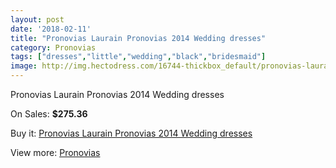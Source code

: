 ```yaml
---
layout: post
date: '2018-02-11'
title: "Pronovias Laurain Pronovias 2014 Wedding dresses"
category: Pronovias
tags: ["dresses","little","wedding","black","bridesmaid"]
image: http://img.hectodress.com/16744-thickbox_default/pronovias-laurain-pronovias-2014-wedding-dresses.jpg
---
```

Pronovias Laurain Pronovias 2014 Wedding dresses

On Sales: **$275.36**
<a href="https://www.hectodress.com/pronovias/8021-pronovias-laurain-pronovias-2014-wedding-dresses.html"><amp-img layout="responsive" width="600" height="600" src="//img.hectodress.com/16744-thickbox_default/pronovias-laurain-pronovias-2014-wedding-dresses.jpg" alt="Pronovias Laurain Pronovias 2014 Wedding dresses 0" /></a>
<a href="https://www.hectodress.com/pronovias/8021-pronovias-laurain-pronovias-2014-wedding-dresses.html"><amp-img layout="responsive" width="600" height="600" src="//img.hectodress.com/16747-thickbox_default/pronovias-laurain-pronovias-2014-wedding-dresses.jpg" alt="Pronovias Laurain Pronovias 2014 Wedding dresses 1" /></a>
<a href="https://www.hectodress.com/pronovias/8021-pronovias-laurain-pronovias-2014-wedding-dresses.html"><amp-img layout="responsive" width="600" height="600" src="//img.hectodress.com/16746-thickbox_default/pronovias-laurain-pronovias-2014-wedding-dresses.jpg" alt="Pronovias Laurain Pronovias 2014 Wedding dresses 2" /></a>
<a href="https://www.hectodress.com/pronovias/8021-pronovias-laurain-pronovias-2014-wedding-dresses.html"><amp-img layout="responsive" width="600" height="600" src="//img.hectodress.com/16745-thickbox_default/pronovias-laurain-pronovias-2014-wedding-dresses.jpg" alt="Pronovias Laurain Pronovias 2014 Wedding dresses 3" /></a>

Buy it: [Pronovias Laurain Pronovias 2014 Wedding dresses](https://www.hectodress.com/pronovias/8021-pronovias-laurain-pronovias-2014-wedding-dresses.html "Pronovias Laurain Pronovias 2014 Wedding dresses")

View more: [Pronovias](https://www.hectodress.com/139-pronovias "Pronovias")